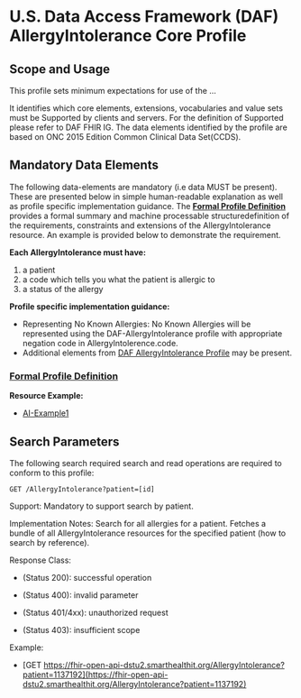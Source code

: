# U.S. Data Access Framework (DAF) AllergyIntolerance Core Profile 

 
## Scope and Usage 

This profile sets minimum expectations for use of the ...

It identifies which core elements, extensions, vocabularies and value sets must be Supported by clients and servers. For the definition of Supported please refer to DAF FHIR IG. The data elements identified by the profile are based on ONC 2015 Edition Common Clinical Data Set(CCDS).

 
Mandatory Data Elements
-----------------------

The following data-elements are mandatory (i.e data MUST be present). These are presented below in simple human-readable explanation as well as profile specific implementation guidance.  The [**Formal Profile Definition**](daf-core-allergyintolerance.html) provides a formal summary and machine processable structuredefinition of the requirements, constraints and extensions of the AllergyIntolerance resource.  An example is provided below to demonstrate the requirement.

**Each AllergyIntolerance must have:**

1.  a patient
2.  a code which tells you what the patient is allergic to
3.  a status of the allergy

**Profile specific implementation guidance:**

* Representing No Known Allergies: No Known Allergies will be represented using the DAF-AllergyIntolerance profile with appropriate negation code in AllergyIntolerence.code.
* Additional elements from [DAF AllergyIntolerance Profile](daf-allergyintolerance.html) may be present.



 

### [Formal Profile Definition](daf-core-allergyintolerance.html)

**Resource Example:**

* [AI-Example1]()

 
## Search Parameters 

The following search required search and read operations are required to conform to this profile:

`GET /AllergyIntolerance?patient=[id]`

Support: Mandatory to support search by patient.

Implementation Notes: Search for all allergies for a patient. Fetches a bundle of all AllergyIntolerance resources for the specified patient (how to search by reference).

Response Class:

* (Status 200): successful operation

* (Status 400): invalid parameter

* (Status 401/4xx): unauthorized request

* (Status 403): insufficient scope

Example:

* [GET https://fhir-open-api-dstu2.smarthealthit.org/AllergyIntolerance?patient=1137192](https://fhir-open-api-dstu2.smarthealthit.org/AllergyIntolerance?patient=1137192)

